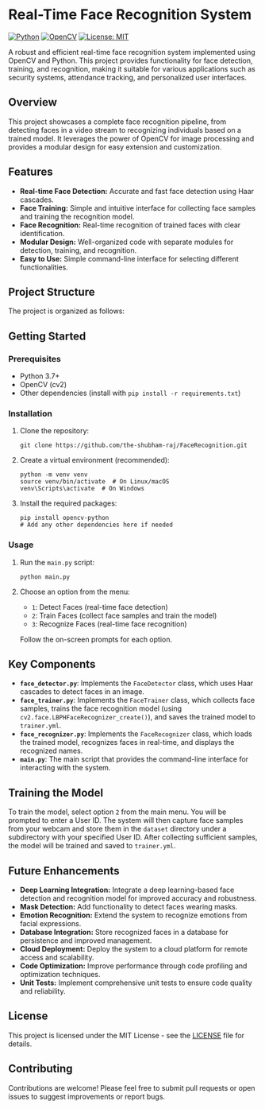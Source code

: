 # Real-Time Face Recognition System

[![Python](https://img.shields.io/badge/Python-3.7+-blue.svg?style=flat-square)](https://www.python.org/)
[![OpenCV](https://img.shields.io/badge/OpenCV-4.0+-green.svg?style=flat-square)](https://opencv.org/)
[![License: MIT](https://img.shields.io/badge/License-MIT-yellow.svg)](https://opensource.org/licenses/MIT)

A robust and efficient real-time face recognition system implemented using OpenCV and Python.  This project provides functionality for face detection, training, and recognition, making it suitable for various applications such as security systems, attendance tracking, and personalized user interfaces.

## Overview

This project showcases a complete face recognition pipeline, from detecting faces in a video stream to recognizing individuals based on a trained model.  It leverages the power of OpenCV for image processing and provides a modular design for easy extension and customization.

## Features

*   **Real-time Face Detection:**  Accurate and fast face detection using Haar cascades.
*   **Face Training:**  Simple and intuitive interface for collecting face samples and training the recognition model.
*   **Face Recognition:**  Real-time recognition of trained faces with clear identification.
*   **Modular Design:**  Well-organized code with separate modules for detection, training, and recognition.
*   **Easy to Use:**  Simple command-line interface for selecting different functionalities.

## Project Structure

The project is organized as follows:



## Getting Started

### Prerequisites

*   Python 3.7+
*   OpenCV (cv2)
*   Other dependencies (install with `pip install -r requirements.txt`)

### Installation

1.  Clone the repository:

    ```
    git clone https://github.com/the-shubham-raj/FaceRecognition.git

2.  Create a virtual environment (recommended):

    ```
    python -m venv venv
    source venv/bin/activate  # On Linux/macOS
    venv\Scripts\activate  # On Windows
    ```

3.  Install the required packages:

    ```
    pip install opencv-python
    # Add any other dependencies here if needed
    ```

### Usage

1.  Run the `main.py` script:

    ```
    python main.py
    ```

2.  Choose an option from the menu:

    *   `1`: Detect Faces (real-time face detection)
    *   `2`: Train Faces (collect face samples and train the model)
    *   `3`: Recognize Faces (real-time face recognition)

    Follow the on-screen prompts for each option.

## Key Components

*   **`face_detector.py`**: Implements the `FaceDetector` class, which uses Haar cascades to detect faces in an image.
*   **`face_trainer.py`**: Implements the `FaceTrainer` class, which collects face samples, trains the face recognition model (using `cv2.face.LBPHFaceRecognizer_create()`), and saves the trained model to `trainer.yml`.
*   **`face_recognizer.py`**: Implements the `FaceRecognizer` class, which loads the trained model, recognizes faces in real-time, and displays the recognized names.
*   **`main.py`**: The main script that provides the command-line interface for interacting with the system.

## Training the Model

To train the model, select option `2` from the main menu.  You will be prompted to enter a User ID.  The system will then capture face samples from your webcam and store them in the `dataset` directory under a subdirectory with your specified User ID.  After collecting sufficient samples, the model will be trained and saved to `trainer.yml`.

## Future Enhancements

*   **Deep Learning Integration:** Integrate a deep learning-based face detection and recognition model for improved accuracy and robustness.
*   **Mask Detection:** Add functionality to detect faces wearing masks.
*   **Emotion Recognition:** Extend the system to recognize emotions from facial expressions.
*   **Database Integration:** Store recognized faces in a database for persistence and improved management.
*   **Cloud Deployment:**  Deploy the system to a cloud platform for remote access and scalability.
*   **Code Optimization:** Improve performance through code profiling and optimization techniques.
*   **Unit Tests:** Implement comprehensive unit tests to ensure code quality and reliability.

## License

This project is licensed under the MIT License - see the [LICENSE](LICENSE) file for details.

## Contributing

Contributions are welcome!  Please feel free to submit pull requests or open issues to suggest improvements or report bugs.
